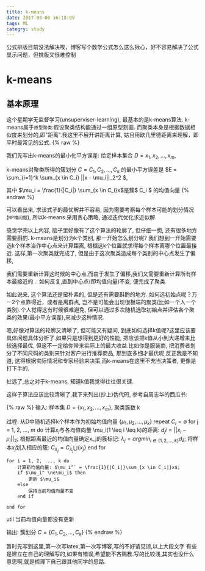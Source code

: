 ```yaml
---
title: k-means
date: 2017-08-08 16:18:09
tags: ML
categry: study
---
```


公式排版目前没法解决唉，博客写个数学公式怎么这么揪心，好不容易解决了公式显示问题，但排版又很难控制

# k-means

## 基本原理
这个星期学无监督学习(unsuperviser-learning), 最基本的是k-means算法.
k-means属于`原型聚类`:假设聚类结构能通过一组原型刻画. 而聚类本身是根据数据相似度来划分的,即"距离".我这里不展开讲距离计算, 姑且用欧几里德距离来理解，即平时最常见的公式.
{% raw %}

我们先写出k-means的最小化平方误差: 给定样本集合 $D = {x_1, x_2, \dots, x_m}$,

k-means对聚类所得的簇划分 $C = {C_1, C_2, \dots, C_k}$
的最小平方误差是 $E = \sum_{i=1}^k \sum_{x \in C_i} ||x - \mu_i||_2^2 $,

其中 $\mu_i = \frac{1}{|C_i|} \sum_{x \in C_i}x$是簇$ C_i $ 的均值向量
{% endraw %}

可以看出来, 求该式子的最优解并不容易, 因为需要考察每个样本可能的划分情况(`NP难问题`),
所以k-means 采用贪心策略, 通过迭代优化求近似解.

感觉学完以上内容, 脑子里好像有了这个算法的轮廓了, 但仔细一想, 还有很多地方需要斟酌.
k-means是划分为k个类别, 那一开始怎么划分呢?
我们想到一开始需要选k个样本当作中心点来计算距离, 根据这k个位置就求得每个样本离哪个位置最接近. 这样,第一次聚类就完成了, 但是由于这次聚类造成每个类别的中心点发生了偏移,

我们需要重新计算这时候的中心点,而由于发生了偏移,我们又需要重新计算所有样本最接近的... 如何反复,直到中心点(即均值向量)不变, 便完成了聚类. 

如此说来, 这个算法还是蛮朴素的, 但是还有需要斟酌的地方.
如何选初始点呢？万一2个点靠得近，或者是离群点, 岂不是可能会出现很极端的聚类(比如一个人一个类别).个人觉得这有时候很难避免, 但可以通过多次随机选取初始点并评估各个聚类的效果(最小平方误差),来减少这种情况.

嗯,好像对算法的轮廓又清晰了, 但可能又有疑问, 到底如何选择k值呢?这里应该要具体问题具体分析了.如果只是想得到更好的性能, 把应该把k值从小到大递增来比较选择最优, 但这不一定给你带来实际上的最大收益.比如你是服装商, 把消费者划分了不同尺码的类别来针对客户进行推荐商品, 那到底多细才最优呢,反正我是不知道, 这得根据实际情况和专家经验来决策,而k-means在这里不充当决策者, 更像是打下手的.

扯远了,总之对于k-means, 知道k值我觉得往往很关键.

这样子算法应该比较清晰了,我下来列出(抄上)伪代码, 参考自周志华的西瓜书:

{% raw %}
输入: 
样本集 $D = \{x_1, x_2, ..., x_m\}$, 聚类簇数 k

过程:
从D中随机选择k个样本作为初始均值向量 $\{\mu_1, \mu_2, ..., \mu_k\}$
repeat 
	$C_i = \emptyset$
	for j = 1, 2, ..., m do
		计算$x_j$与各均值向量 \mu_i(1 \leq i \leq k)的距离: $d_ji = ||x_i - \mu_i||_2$;
		根据距离最近的均值向量确定x_j的簇标记: $\lambda_j = argmin_{i \in \{1,2,...,k\}}d_ij$;
		将样本$x_j$划入相应的簇: $C_{\lambda_j} = C_{\lambda_j} \bigcup\{x_j\}$
	end for

	for i = 1, 2, ..., k do
		计算新均值向量: $\mu_i^` = \frac{1}{|C_i|}\sum_{x \in C_i|}x$;
		if $\mu_i^ \ne\mu_i$ then
			更新 $\mu_i$
		else
			保持当前均值向量不变
		end if

	end for

util 当前均值向量都没有更新

输出: 簇划分 $C = \{C_1, C_2, ..., C_k\}$
{% endraw %}

暂时先写到这里,第一次写latex,第一次写博客,写的不好请见谅,以上大段文字
有些是建立在自己的理解写的,如果有错误,希望能不吝赐教.写的比较浅,其实也没什么意思啊,就是梳理下自己跟其他同学的思路.
